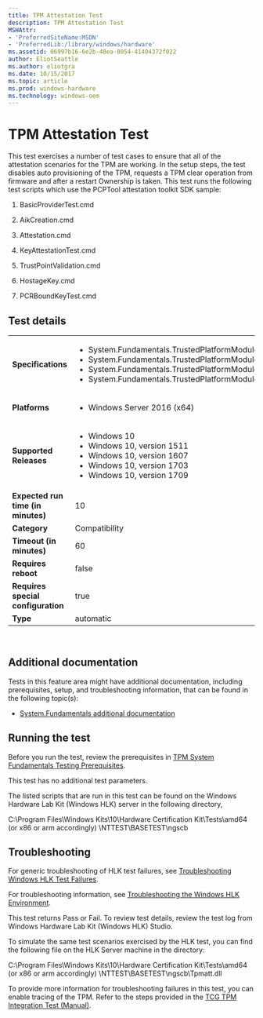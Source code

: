 ```yaml
---
title: TPM Attestation Test
description: TPM Attestation Test
MSHAttr:
- 'PreferredSiteName:MSDN'
- 'PreferredLib:/library/windows/hardware'
ms.assetid: 06997b16-6e2b-48ea-8054-41404372f022
author: EliotSeattle
ms.author: eliotgra
ms.date: 10/15/2017
ms.topic: article
ms.prod: windows-hardware
ms.technology: windows-oem
---
```


# <span id="p_hlk_test.27f1dbe4-92d1-4785-a58e-765402a49708"></span>TPM Attestation Test


This test exercises a number of test cases to ensure that all of the attestation scenarios for the TPM are working. In the setup steps, the test disables auto provisioning of the TPM, requests a TPM clear operation from firmware and after a restart Ownership is taken. This test runs the following test scripts which use the PCPTool attestation toolkit SDK sample:

1.  BasicProviderTest.cmd

2.  AikCreation.cmd

3.  Attestation.cmd

4.  KeyAttestationTest.cmd

5.  TrustPointValidation.cmd

6.  HostageKey.cmd

7.  PCRBoundKeyTest.cmd

## Test details
|||
|---|---|
| **Specifications**  | <ul><li>System.Fundamentals.TrustedPlatformModule.TPMRequirements</li><li>System.Fundamentals.TrustedPlatformModule.TPMComplieswithTCGTPMMainSpecification</li><li>System.Fundamentals.TrustedPlatformModule.TPMEnablesFullUseThroughSystemFirmware</li><li>System.Fundamentals.TrustedPlatformModule.Windows7SystemsTPM</li></ul> |  
| **Platforms**   | <ul><li>Windows Server 2016 (x64)</li></ul> |
| **Supported Releases** | <ul><li>Windows 10</li><li>Windows 10, version 1511</li><li>Windows 10, version 1607</li><li>Windows 10, version 1703</li><li>Windows 10, version 1709</li></ul> |
|**Expected run time (in minutes)**| 10 |
|**Category**| Compatibility |
|**Timeout (in minutes)**| 60 |
|**Requires reboot**| false |
|**Requires special configuration**| true |
|**Type**| automatic |

 

## <span id="Additional_documentation"></span><span id="additional_documentation"></span><span id="ADDITIONAL_DOCUMENTATION"></span>Additional documentation


Tests in this feature area might have additional documentation, including prerequisites, setup, and troubleshooting information, that can be found in the following topic(s):

-   [System.Fundamentals additional documentation](system-fundamentals-additional-documentation.md)

## <span id="Running_the_test"></span><span id="running_the_test"></span><span id="RUNNING_THE_TEST"></span>Running the test


Before you run the test, review the prerequisites in [TPM System Fundamentals Testing Prerequisites](tpm-system-fundamentals-testing-prerequisites.md).

This test has no additional test parameters.

The listed scripts that are run in this test can be found on the Windows Hardware Lab Kit (Windows HLK) server in the following directory,

C:\Program Files\Windows Kits\10\Hardware Certification Kit\Tests\amd64 (or x86 or arm accordingly) \NTTEST\BASETEST\ngscb

## <span id="Troubleshooting"></span><span id="troubleshooting"></span><span id="TROUBLESHOOTING"></span>Troubleshooting


For generic troubleshooting of HLK test failures, see [Troubleshooting Windows HLK Test Failures](..\user\troubleshooting-windows-hlk-test-failures.md).

For troubleshooting information, see [Troubleshooting the Windows HLK Environment](..\user\troubleshooting-the-windows-hlk-environment.md).

This test returns Pass or Fail. To review test details, review the test log from Windows Hardware Lab Kit (Windows HLK) Studio.

To simulate the same test scenarios exercised by the HLK test, you can find the following file on the HLK Server machine in the directory:

C:\Program Files\Windows Kits\10\Hardware Certification Kit\Tests\amd64 (or x86 or arm accordingly) \NTTEST\BASETEST\ngscb\Tpmatt.dll

To provide more information for troubleshooting failures in this test, you can enable tracing of the TPM. Refer to the steps provided in the [TCG TPM Integration Test (Manual)](https://msdn.microsoft.com/en-us/library/Hh998628.aspx).

 

 






